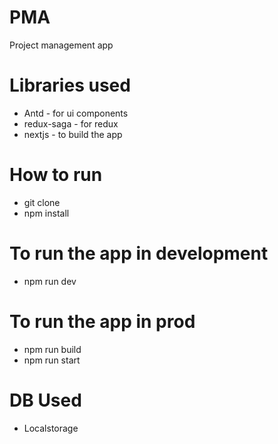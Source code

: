 # PMA
Project management app

# Libraries used
* Antd - for ui components
* redux-saga - for redux
* nextjs - to build the app

# How to run
* git clone
* npm install 

# To run the app in development
* npm run dev 

# To run the app in prod
* npm run build
* npm run start

# DB Used
* Localstorage
